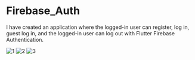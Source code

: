 # Firebase_Auth

I have created an application where the logged-in user can register, log in, guest log in, and the logged-in user can log out with Flutter Firebase Authentication.



![1](https://user-images.githubusercontent.com/96003255/222184372-9339caa4-a982-4a37-94a5-ee2f37e55eb0.PNG)
![2](https://user-images.githubusercontent.com/96003255/222184379-b194cc0a-5812-41a7-ac5d-1545fd9eca49.PNG)
![3](https://user-images.githubusercontent.com/96003255/222184388-4bb29a24-67f2-4b15-8a3f-a08c0cfd4d92.PNG)
